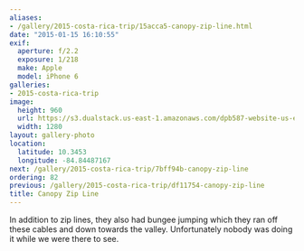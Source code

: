 ```yaml
---
aliases:
- /gallery/2015-costa-rica-trip/15acca5-canopy-zip-line.html
date: "2015-01-15 16:10:55"
exif:
  aperture: f/2.2
  exposure: 1/218
  make: Apple
  model: iPhone 6
galleries:
- 2015-costa-rica-trip
image:
  height: 960
  url: https://s3.dualstack.us-east-1.amazonaws.com/dpb587-website-us-east-1/asset/gallery/2015-costa-rica-trip/15acca5-canopy-zip-line~1280.jpg
  width: 1280
layout: gallery-photo
location:
  latitude: 10.3453
  longitude: -84.84487167
next: /gallery/2015-costa-rica-trip/7bff94b-canopy-zip-line
ordering: 82
previous: /gallery/2015-costa-rica-trip/df11754-canopy-zip-line
title: Canopy Zip Line
---
```


In addition to zip lines, they also had bungee jumping which they ran off these cables and down towards the valley. Unfortunately nobody was doing it while we were there to see.

